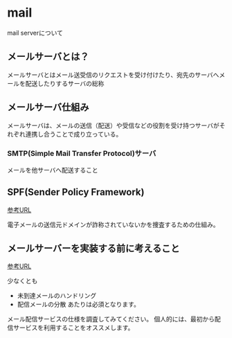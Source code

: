 # mail

mail serverについて

## メールサーバとは？

メールサーバとはメール送受信のリクエストを受け付けたり、宛先のサーバへメールを配送したりするサーバの総称

## メールサーバ仕組み

メールサーバは、メールの送信（配送）や受信などの役割を受け持つサーバがそれぞれ連携し合うことで成り立っている。

### SMTP(Simple Mail Transfer Protocol)サーバ

メールを他サーバへ配送すること

## SPF(Sender Policy Framework)

[参考URL](https://www.nic.ad.jp/ja/basics/terms/spf.html)

電子メールの送信元ドメインが詐称されていないかを捜査するための仕組み。

## メールサーバーを実装する前に考えること
[参考URL](https://teratail.com/questions/261747)

少なくとも
- 未到達メールのハンドリング
- 配信メールの分散
あたりは必須となります。

メール配信サービスの仕様を調査してみてください。
個人的には、最初から配信サービスを利用することをオススメします。